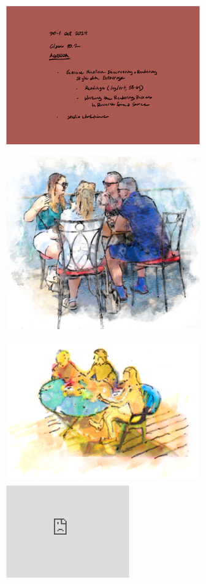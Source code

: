 ![Today's Agenda](images/2401030-1_10-2.png)

![Rendering Example](images/fig3-4_exercise19_discoverRenderStyle.png)

![Alternate Rendering Example](images/08-2.png)

<iframe height="240" width="320" allowfullscreen frameborder=0 src="https://echo360.org/media/0736de0a-6f2c-4165-acba-a4e003e015c1/public?autoplay=false&automute=false"></iframe>

<!-- begin comment

![](images/Assignment_09_Above_Average.png)

![](images/Assignment_09_Average.png)

![](images/Assignment_09_Below_Average.png)

end comment -->
